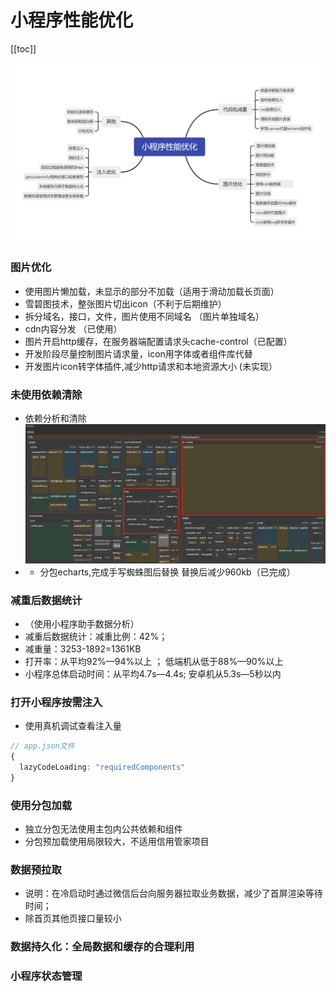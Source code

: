 

# 小程序性能优化
[[toc]]


![图片](/images/frontEnd/img_4.png)

### 图片优化
- 使用图片懒加载，未显示的部分不加载（适用于滑动加载长页面）
- 雪碧图技术，整张图片切出icon（不利于后期维护）
- 拆分域名，接口，文件，图片使用不同域名 （图片单独域名）
- cdn内容分发 （已使用）
- 图片开启http缓存，在服务器端配置请求头cache-control（已配置）
- 开发阶段尽量控制图片请求量，icon用字体或者组件库代替
- 开发图片icon转字体插件,减少http请求和本地资源大小 (未实现）

### 未使用依赖清除
- 依赖分析和清除
  ![图片](/images/frontEnd/img_5.png)
- - 分包echarts,完成手写蜘蛛图后替换  替换后减少960kb（已完成）

### 减重后数据统计
- （使用小程序助手数据分析）
- 减重后数据统计：减重比例：42%；
- 减重量：3253-1892=1361KB
- 打开率：从平均92%—94%以上 ；  低端机从低于88%—90%以上
- 小程序总体启动时间：从平均4.7s—4.4s;   安卓机从5.3s—5秒以内

### 打开小程序按需注入
- 使用真机调试查看注入量
```ts
// app.json文件
{
  lazyCodeLoading: "requiredComponents"
}
```

### 使用分包加载
- 独立分包无法使用主包内公共依赖和组件
- 分包预加载使用局限较大，不适用信用管家项目


### 数据预拉取
- 说明：在冷启动时通过微信后台向服务器拉取业务数据，减少了首屏渲染等待时间；
- 除首页其他页接口量较小

### 数据持久化：全局数据和缓存的合理利用

### 小程序状态管理

